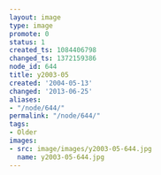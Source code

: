 ```yaml
---
layout: image
type: image
promote: 0
status: 1
created_ts: 1084406798
changed_ts: 1372159386
node_id: 644
title: y2003-05
created: '2004-05-13'
changed: '2013-06-25'
aliases:
- "/node/644/"
permalink: "/node/644/"
tags:
- Older
images:
- src: image/images/y2003-05-644.jpg
  name: y2003-05-644.jpg
---
```


